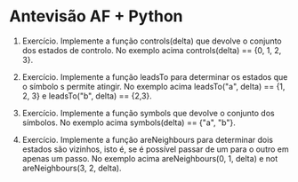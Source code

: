 # Antevisão AF + Python

1. Exercício. Implemente a função controls(delta) que devolve o conjunto dos estados de controlo. No exemplo acima controls(delta) == {0, 1, 2, 3}.

2. Exercício. Implemente a função leadsTo para determinar os estados que o símbolo s permite atingir. No exemplo acima leadsTo("a", delta) == {1, 2, 3} e leadsTo("b", delta) == {2,3}.

3. Exercício. Implemente a função symbols que devolve o conjunto dos símbolos. No exemplo acima symbols(delta) == {"a", "b"}.

4. Exercício. Implemente a função areNeighbours para determinar dois estados são vizinhos, isto é, se é possível passar de um para o outro em apenas um passo. No exemplo acima areNeighbours(0, 1, delta) e not areNeighbours(3, 2, delta).
